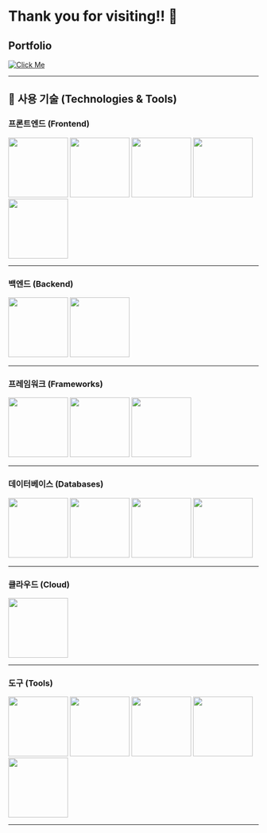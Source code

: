 # Thank you for visiting!! 👋
## Portfolio
[![Click Me](https://img.shields.io/badge/ClickMe-1EBC8F?style=for-the-badge&logo=velog&logoColor=white)](https://rlawltndi.github.io/portfolio/)

---

## 🚀 사용 기술 (Technologies & Tools)

### 프론트엔드 (Frontend)
 <img src="https://img.shields.io/badge/JavaScript-F7DF1E?style=flat-square&logo=javascript&logoColor=black" width="120" />
 <img src="https://img.shields.io/badge/React-61DAFB?style=flat-square&logo=React&logoColor=black" width="120" />
 <img src="https://img.shields.io/badge/React%20Native-61DAFB?style=flat-square&logo=React&logoColor=black" width="120" />
 <img src="https://img.shields.io/badge/HTML5-E34F26?style=flat-square&logo=html5&logoColor=white" width="120" />
 <img src="https://img.shields.io/badge/JSS-F7DF1E?style=flat-square&logo=JSS&logoColor=black" width="120" />

---

### 백엔드 (Backend)
 <img src="https://img.shields.io/badge/java-007396?style=flat-square&logo=java&logoColor=white" width="120" />
 <img src="https://img.shields.io/badge/Spring-6DB33F?style=flat-square&logo=Spring&logoColor=white" width="120" />

---

### 프레임워크 (Frameworks)
 <img src="https://img.shields.io/badge/Spring-6DB33F?style=flat-square&logo=Spring&logoColor=white" width="120" />
 <img src="https://img.shields.io/badge/React-61DAFB?style=flat-square&logo=React&logoColor=black" width="120" />
 <img src="https://img.shields.io/badge/React%20Native-61DAFB?style=flat-square&logo=React&logoColor=black" width="120" />

---

### 데이터베이스 (Databases)
 <img src="https://img.shields.io/badge/MySQL-4479A1?style=flat-square&logo=MySQL&logoColor=white" width="120" />
 <img src="https://img.shields.io/badge/ORACLE-F80000?style=flat-square&logo=oracle&logoColor=white" width="120" />
 <img src="https://img.shields.io/badge/Firebase-FFCA28?style=flat-square&logo=firebase&logoColor=black" width="120" />
 <img src="https://img.shields.io/badge/JSON-000000?style=flat-square&logo=json&logoColor=white" width="120" />

---

### 클라우드 (Cloud)
 <img src="https://img.shields.io/badge/Amazon%20AWS-232F3E?style=flat-square&logo=amazonaws&logoColor=white" width="120" />

---

### 도구 (Tools)
 <img src="https://img.shields.io/badge/Visual%20Studio%20Code-007ACC?style=flat-square&logo=Visual%20Studio%20Code&logoColor=white" width="120" />
 <img src="https://img.shields.io/badge/Git-F05032?style=flat-square&logo=git&logoColor=white" width="120" />
 <img src="https://img.shields.io/badge/GitHub-181717?style=flat-square&logo=GitHub&logoColor=white" width="120" />
 <img src="https://img.shields.io/badge/Postman-FF6C37?style=flat-square&logo=Postman&logoColor=white" width="120" />
 <img src="https://img.shields.io/badge/Android%20Studio-3DDC84?style=flat-square&logo=Android%20Studio&logoColor=white" width="120" />

--- 
